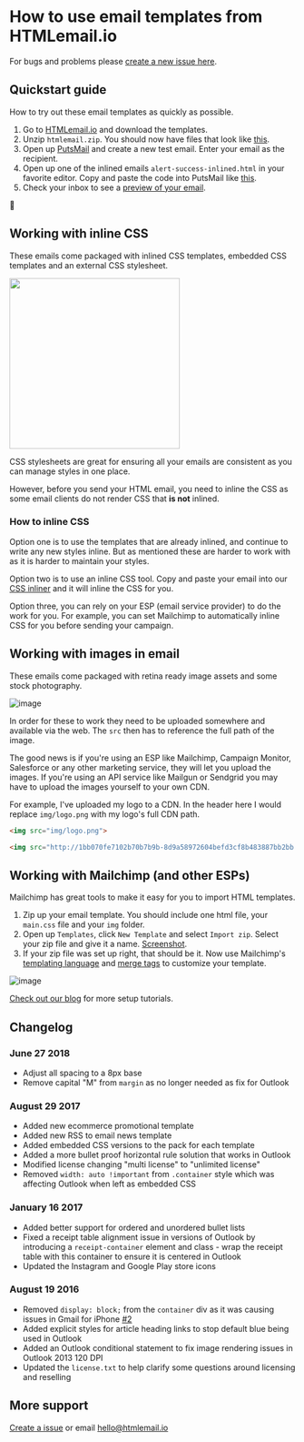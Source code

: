 # How to use email templates from HTMLemail.io

For bugs and problems please [create a new issue here](https://github.com/leemunroe/htmlemail/issues).

## Quickstart guide

How to try out these email templates as quickly as possible.

1. Go to [HTMLemail.io](https://htmlemail.io) and download the templates.
2. Unzip `htmlemail.zip`. You should now have files that look like [this](https://cloud.githubusercontent.com/assets/15963/17390151/353c0312-59bf-11e6-86ba-4761a85cf555.png).
3. Open up [PutsMail](https://putsmail.com/tests/new) and create a new test email. Enter your email as the recipient.
4. Open up one of the inlined emails `alert-success-inlined.html` in your favorite editor. Copy and paste the code into PutsMail like [this](https://cloud.githubusercontent.com/assets/15963/17390249/1a40e266-59c0-11e6-8018-6b7dbbb9a206.png).
5. Check your inbox to see a [preview of your email](https://cloud.githubusercontent.com/assets/15963/17390295/a9af54f0-59c0-11e6-9959-2ca4ba294621.png).

🎉

## Working with inline CSS

These emails come packaged with inlined CSS templates, embedded CSS templates and an external CSS stylesheet.

<img src="https://user-images.githubusercontent.com/15963/29856247-7229a2e0-8d06-11e7-9609-4bbe6d5b5c17.png" width="300">

CSS stylesheets are great for ensuring all your emails are consistent as you can manage styles in one place.

However, before you send your HTML email, you need to inline the CSS as some email clients do not render CSS that **is not** inlined.

### How to inline CSS

Option one is to use the templates that are already inlined, and continue to write any new styles inline. But as mentioned these are harder to work with as it is harder to maintain your styles.

Option two is to use an inline CSS tool. Copy and paste your email into our [CSS inliner](https://htmlemail.io/inline) and it will inline the CSS for you.

Option three, you can rely on your ESP (email service provider) to do the work for you. For example, you can set Mailchimp to automatically inline CSS for you before sending your campaign.

## Working with images in email

These emails come packaged with retina ready image assets and some stock photography.

![image](https://cloud.githubusercontent.com/assets/15963/17390518/9c819732-59c2-11e6-9371-2b111ad26e8d.png)

In order for these to work they need to be uploaded somewhere and available via the web. The `src` then has to reference the full path of the image.

The good news is if you're using an ESP like Mailchimp, Campaign Monitor, Salesforce or any other marketing service, they will let you upload the images. If you're using an API service like Mailgun or Sendgrid you may have to upload the images yourself to your own CDN.

For example, I've uploaded my logo to a CDN. In the header here I would replace `img/logo.png` with my logo's full CDN path.

```html
<img src="img/logo.png">
```

```html
<img src="http://1bb070fe7102b70b7b9b-8d9a58972604befd3cf8b483887bb2bb.r27.cf2.rackcdn.com/img/logo.png">
``` 

## Working with Mailchimp (and other ESPs)

Mailchimp has great tools to make it easy for you to import HTML templates.

1. Zip up your email template. You should include one html file, your `main.css` file and your `img` folder.
1. Open up `Templates`, click `New Template` and select `Import zip`. Select your zip file and give it a name. [Screenshot](https://cloud.githubusercontent.com/assets/15963/17390732/a2d00ee6-59c4-11e6-9cdd-5a93218bec74.png).
2. If your zip file was set up right, that should be it. Now use Mailchimp's [templating language](http://templates.mailchimp.com/getting-started/template-language/) and [merge tags](https://templates.mailchimp.com/getting-started/merge-tags/) to customize your template.

![image](https://cloud.githubusercontent.com/assets/15963/17390732/a2d00ee6-59c4-11e6-9cdd-5a93218bec74.png)

[Check out our blog](https://htmlemail.io/blog/) for more setup tutorials.

## Changelog

### June 27 2018
* Adjust all spacing to a 8px base
* Remove capital "M" from `margin` as no longer needed as fix for Outlook

### August 29 2017
* Added new ecommerce promotional template
* Added new RSS to email news template
* Added embedded CSS versions to the pack for each template
* Added a more bullet proof horizontal rule solution that works in Outlook
* Modified license changing "multi license" to "unlimited license"
* Removed `width: auto !important` from `.container` style which was affecting Outlook when left as embedded CSS

### January 16 2017
* Added better support for ordered and unordered bullet lists
* Fixed a receipt table alignment issue in versions of Outlook by introducing a `receipt-container` element and class - wrap the receipt table with this container to ensure it is centered in Outlook
* Updated the Instagram and Google Play store icons

### August 19 2016
* Removed `display: block;` from the `container` div as it was causing issues in Gmail for iPhone [#2](https://github.com/leemunroe/htmlemail/issues/2)
* Added explicit styles for article heading links to stop default blue being used in Outlook
* Added an Outlook conditional statement to fix image rendering issues in Outlook 2013 120 DPI
* Updated the `license.txt` to help clarify some questions around licensing and reselling

## More support

[Create a issue](https://github.com/leemunroe/htmlemail/issues) or email hello@htmlemail.io
